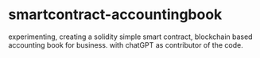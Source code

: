 # smartcontract-accountingbook
experimenting, creating a solidity simple smart contract, blockchain based accounting book for business. with chatGPT as contributor of the code.
